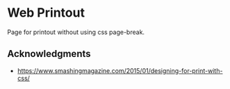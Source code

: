 # Web Printout

Page for printout without using css page-break.

## Acknowledgments
* https://www.smashingmagazine.com/2015/01/designing-for-print-with-css/
